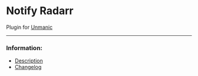 # Notify Radarr
Plugin for [Unmanic](https://github.com/Unmanic)

---

### Information:

- [Description](description.md)
- [Changelog](changelog.md)
